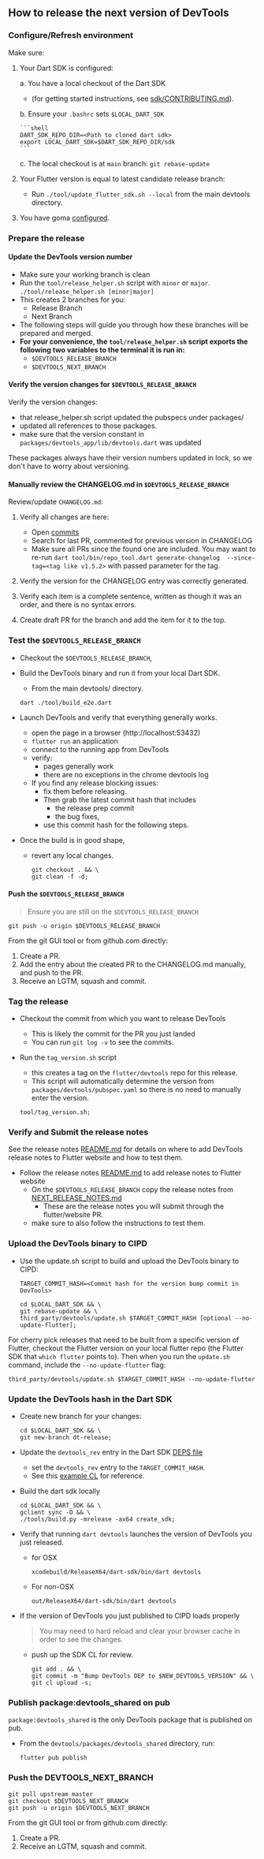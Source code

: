 ## How to release the next version of DevTools

### Configure/Refresh environment

Make sure:

1. Your Dart SDK is configured:

   a. You have a local checkout of the Dart SDK
      - (for getting started instructions, see [sdk/CONTRIBUTING.md](https://github.com/dart-lang/sdk/blob/main/CONTRIBUTING.md)).

   b. Ensure your `.bashrc` sets `$LOCAL_DART_SDK`

       ```shell
       DART_SDK_REPO_DIR=<Path to cloned dart sdk>
       export LOCAL_DART_SDK=$DART_SDK_REPO_DIR/sdk
       ```

   c. The local checkout is at `main` branch: `git rebase-update`

2. Your Flutter version is equal to latest candidate release branch:
    - Run `./tool/update_flutter_sdk.sh --local` from the main devtools directory.
3. You have goma [configured](http://go/ma-mac-setup).

### Prepare the release

#### Update the DevTools version number

- Make sure your working branch is clean
- Run the `tool/release_helper.sh` script with `minor` or `major`.
   `./tool/release_helper.sh [minor|major]`
- This creates 2 branches for you:
    - Release Branch
    - Next Branch
- The following steps will guide you through how these branches will be prepared and merged.
- **For your convenience, the `tool/release_helper.sh` script exports the following two variables to the terminal it is run in:**
  - `$DEVTOOLS_RELEASE_BRANCH`
  - `$DEVTOOLS_NEXT_BRANCH`

#### Verify the version changes for `$DEVTOOLS_RELEASE_BRANCH`

Verify the version changes:
- that release_helper.sh script updated the pubspecs under packages/
- updated all references to those packages.
- make sure that the version constant in `packages/devtools_app/lib/devtools.dart` was updated

These packages always have their version numbers updated in lock, so we don't have to worry about versioning.

#### Manually review the CHANGELOG.md in `$DEVTOOLS_RELEASE_BRANCH`

Review/update `CHANGELOG.md`:

1. Verify all changes are here:

    * Open [commits](https://github.com/flutter/devtools/commits/master)
    * Search for last PR, commented for previous version in CHANGELOG
    * Make sure all PRs since the found one are included.
      You may want to re-run `dart tool/bin/repo_tool.dart generate-changelog  --since-tag=<tag like v1.5.2>` with passed parameter
      for the tag.

2. Verify the version for the CHANGELOG entry was correctly generated.
3. Verify each item is a complete sentence, written as though it was an order, and there is no syntax errors.
4. Create draft PR for the branch and add the item for it to the top.

### Test the `$DEVTOOLS_RELEASE_BRANCH`

- Checkout the `$DEVTOOLS_RELEASE_BRANCH`,
- Build the DevTools binary and run it from your local Dart SDK.
   - From the main devtools/ directory.
   ```shell
   dart ./tool/build_e2e.dart
   ```

- Launch DevTools and verify that everything generally works.
   - open the page in a browser (http://localhost:53432)
   - `flutter run` an application
   - connect to the running app from DevTools
   - verify:
      - pages generally work
      - there are no exceptions in the chrome devtools log
   - If you find any release blocking issues:
      - fix them before releasing.
      - Then grab the latest commit hash that includes
         - the release prep commit
         - the bug fixes,
      - use this commit hash for the following steps.

- Once the build is in good shape,
   - revert any local changes.
      ```shell
      git checkout . && \
      git clean -f -d;
      ```

#### Push the `$DEVTOOLS_RELEASE_BRANCH`

> Ensure you are still on the `$DEVTOOLS_RELEASE_BRANCH`

```shell
git push -u origin $DEVTOOLS_RELEASE_BRANCH
```

From the git GUI tool or from github.com directly:
1. Create a PR.
2. Add the entry about the created PR to the CHANGELOG.md manually, and push to the PR.
3. Receive an LGTM, squash and commit.


### Tag the release
- Checkout the commit from which you want to release DevTools
   - This is likely the commit for the PR you just landed
   - You can run `git log -v` to see the commits.
- Run the `tag_version.sh` script
   - this creates a tag on the `flutter/devtools` repo for this release.
   - This script will automatically determine the version from `packages/devtools/pubspec.yaml` so there is no need to manually enter the version.

   ```shell
   tool/tag_version.sh;
   ```

### Verify and Submit the release notes

See the release notes
[README.md](https://github.com/flutter/devtools/blob/master/packages/devtools_app/release_notes/release_notes/README.md)
for details on where to add DevTools release notes to Flutter website and how to test them.

- Follow the release notes
[README.md](https://github.com/flutter/devtools/blob/master/packages/devtools_app/lib/src/framework/release_notes/README.md)
to add release notes to Flutter website
  - On the `$DEVTOOLS_RELEASE_BRANCH` copy the release notes from [NEXT_RELEASE_NOTES.md](../packages/devtools_app/release_notes/NEXT_RELEASE_NOTES.md)
    - These are the release notes you will submit through the flutter/website PR.
  - make sure to also follow the instructions to test them.


### Upload the DevTools binary to CIPD
- Use the update.sh script to build and upload the DevTools binary to CIPD:
   ```shell
   TARGET_COMMIT_HASH=<Commit hash for the version bump commit in DevTools>
   ```

   ```shell
   cd $LOCAL_DART_SDK && \
   git rebase-update && \
   third_party/devtools/update.sh $TARGET_COMMIT_HASH [optional --no-update-flutter];
   ```
For cherry pick releases that need to be built from a specific version of Flutter,
checkout the Flutter version on your local flutter repo (the Flutter SDK that
`which flutter` points to). Then when you run the `update.sh` command, include the
`--no-update-flutter` flag:

   ```shell
   third_party/devtools/update.sh $TARGET_COMMIT_HASH --no-update-flutter
   ```

### Update the DevTools hash in the Dart SDK

- Create new branch for your changes:
   ```shell
   cd $LOCAL_DART_SDK && \
   git new-branch dt-release;
   ```

- Update the `devtools_rev` entry in the Dart SDK [DEPS file](https://github.com/dart-lang/sdk/blob/master/DEPS)
   - set the `devtools_rev` entry to the `TARGET_COMMIT_HASH`.
   - See this [example CL](https://dart-review.googlesource.com/c/sdk/+/215520) for reference.


- Build the dart sdk locally

   ```shell
   cd $LOCAL_DART_SDK && \
   gclient sync -D && \
   ./tools/build.py -mrelease -ax64 create_sdk;
   ```

- Verify that running `dart devtools` launches the version of DevTools you just released.
   - for OSX
      ```shell
      xcodebuild/ReleaseX64/dart-sdk/bin/dart devtools
      ```
   - For non-OSX
      ```shell
      out/ReleaseX64/dart-sdk/bin/dart devtools
      ```

- If the version of DevTools you just published to CIPD loads properly

   > You may need to hard reload and clear your browser cache in order to see the changes.

   - push up the SDK CL for review.
      ```shell
      git add . && \
      git commit -m "Bump DevTools DEP to $NEW_DEVTOOLS_VERSION" && \
      git cl upload -s;
      ```

### Publish package:devtools_shared on pub

`package:devtools_shared` is the only DevTools package that is published on pub.

- From the `devtools/packages/devtools_shared` directory, run:
   ```shell
   flutter pub publish
   ```

### Push the DEVTOOLS_NEXT_BRANCH
```shell
git pull upstream master
git checkout $DEVTOOLS_NEXT_BRANCH
git push -u origin $DEVTOOLS_NEXT_BRANCH
```

From the git GUI tool or from github.com directly:
1. Create a PR.
2. Receive an LGTM, squash and commit.
